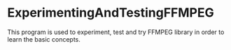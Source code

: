 # ExperimentingAndTestingFFMPEG
This program is used to experiment, test and try FFMPEG library in order to learn the basic concepts.
